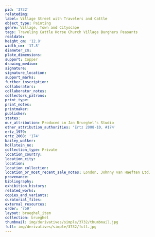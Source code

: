 ```yaml
---
pid: '3732'
relatedimg: 
label: Village Street with Travelers and Cattle
object_type: Painting
genre: Village, Town and Cityscape
tags: Traveling Cattle Horse Church Village Burghers Peasants
realdate: 
height_cm: '12.8'
width_cm: '17.8'
diameter_cm: 
plate_dimensions: 
support: Copper
drawing_medium: 
signature: 
signature_location: 
support_marks: 
further_inscription: 
collaborators: 
collaborator_notes: 
collectors_patrons: 
print_type: 
print_notes: 
printmaker: 
publisher: 
states: 
our_attribution: Produced in Jan Brueghel's Studio
other_attribution_authorities: 'Ertz 2008-10, #174'
ertz_1979: 
ertz_2008: '174'
bailey_walker: 
hollstein_no: 
collection_type: Private
location_country: 
location_city: 
location: 
location_collection: 
location_or_most_recent_sale_notes: London, Johnny van Haeften Ltd.
provenance: 
bibliography: 
exhibition_history: 
related_works: 
copies_and_variants: 
curatorial_files: 
external_resources: 
order: '759'
layout: brueghel_item
collection: brueghel
thumbnail: img/derivatives/simple/3732/thumbnail.jpg
full: img/derivatives/simple/3732/full.jpg
---
```

